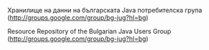 Хранилище на данни на българската Java потребителска група (http://groups.google.com/group/bg-jug?hl=bg)

Resource Repository of the Bulgarian Java Users Group (http://groups.google.com/group/bg-jug?hl=bg)